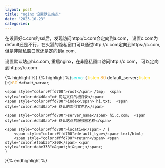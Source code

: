 ```yaml
---
layout: post
title: "nginx 设置默认站点"
date: "2023-10-23"
categories: 
---
```

<p>在设置好c.com的ssl后，发现访问http://c.com会定向到a.com， 设置c.com为default还是不行，在火狐的隐私窗口可以通过http://c.com定向到https://c.com, 但是非隐私窗口就还是定向到a.com,</p>

<p>设置默认站点hi.c.com, 重启nginx，在非隐私窗口访问http://c.com， 可以定向到https://c.com</p>

{% highlight %}
{% highlight %}<span style="color:#00e0e0">server</span> {
    <span style="color:#ffd700">listen</span> <span style="color:#f5ab35">80</span> default_server;
    <span style="color:#ffd700">listen</span> [::]:<span style="color:#f5ab35">80</span> default_server;

    <span style="color:#ffd700">root</span> /tmp;  <span style="color:#d4d0ab"># 网站文件的根目录</span>
    <span style="color:#ffd700">index</span> hi.txt;  <span style="color:#d4d0ab"># 默认的索引文件名</span>

    <span style="color:#ffd700">server_name</span> hi.c.com;  <span style="color:#d4d0ab"># 默认站点的服务器名称</span>

    <span style="color:#ffd700">location</span> / {
        <span style="color:#ffd700">default_type</span> text/html;
        <span style="color:#ffd700">return</span> <span style="color:#f5ab35">200</span> <span style="color:#abe338">&quot;hi&quot;</span>;
    }
}{% endhighlight %}

